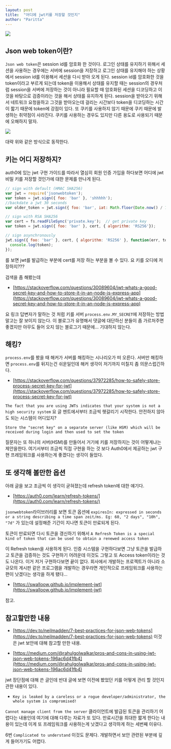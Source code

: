 ```yaml
---
layout: post
title:  "어디에 jwt키를 저장할 것인지"
author: "Paritta"
---
```

 
<img src='https://www.christianengvall.se/wp-content/uploads/2015/11/jwt-json-web-token.png'>

## Json web token이란?
`Json web token`은 session id를 암호화 한 것이다. 로그인 상태를 유지하기 위해서 세션을 사용하는 경우에는 서버에 session을 저장하고 로그인 상태를 유지해야 하는 상황에서 session id를 이용해서 세션을 다시 받아 오게 된다. session id를 암호화한 것을 token이라고 부르게 되는데 token을 이용해서 상태를 유지할 때는 session의 경우처럼 session을 서버에 저장하는 것이 아니라 필요할 때 암호화된 세션을 디코딩하고 이것을 바탕으로 검증이라는 것을 해서 상태를 유지하게 된다. session을 받아오기 위해서 네트워크 요청을하고 그것을 받아오는데 걸리는 시간보다 token을 디코딩하는 시간이 짧기 때문에 token에 강점이 있다. 또 쿠키를 사용하지 않기 때문에 쿠키 때문에 발생하는 취약점이 사라진다. 
쿠키를 사용하는 경우도 있지만 다른 용도로 사용되기 때문에 오해하지 말자.

<img src='https://songyunseop.github.io/images/posts/jwt_03.png'>

대략 위와 같은 방식으로 동작한다.

## 키는 어디 저장하지?
auth0에 있는 jwt 구현 가이드를 따라서 열심히 회원 인증 가입을 하다보면 어디에 jwt 비밀 키를 저장할 것인가에 대한 문제를 만나게 된다.

``` javascript
// sign with default (HMAC SHA256)
var jwt = require('jsonwebtoken');
var token = jwt.sign({ foo: 'bar' }, 'shhhhh');
//backdate a jwt 30 seconds
var older_token = jwt.sign({ foo: 'bar', iat: Math.floor(Date.now() / 1000) - 30 }, 'shhhhh');

// sign with RSA SHA256
var cert = fs.readFileSync('private.key');  // get private key
var token = jwt.sign({ foo: 'bar' }, cert, { algorithm: 'RS256'});

// sign asynchronously
jwt.sign({ foo: 'bar' }, cert, { algorithm: 'RS256' }, function(err, token) {
  console.log(token);
});
```

를 보면 jwt를 발급하는 부분에 cert를 저장 하는 부분을 볼 수 있다.
요 키를 오디에 저장하지???

검색을 좀 해봤는데

- [https://stackoverflow.com/questions/30089604/jwt-whats-a-good-secret-key-and-how-to-store-it-in-an-node-js-express-app](https://stackoverflow.com/questions/30089604/jwt-whats-a-good-secret-key-and-how-to-store-it-in-an-node-js-express-app)

요 링크 답변자가 말하는 것 처럼 키를 서버 `process.env.MY_SECRET`에 저장하는 방법 말고는 잘 보이지 않는다. 이 블로그가 유명해서 댓글에 대단하신 분들이 좀 가르처주면 좋겠지만 아무도 들어 오지 않는 블로그기 때문에... 기대하지 않는다.

## 해킹?
`process.env`를 봤을 때 해커가 서버를 해킹하는 시나리오가 떠 오른다. 서버만 해킹하면 `process.env`를 뒤지는건 쉬운일인데 해커 생각이 저기까지 미칠지 좀 의문스럽긴하다.

- [https://stackoverflow.com/questions/37972285/how-to-safely-store-process-secret-key-for-jwt](https://stackoverflow.com/questions/37972285/how-to-safely-store-process-secret-key-for-jwt)

`The fact that you are using JWTs indicates that your system is not a high security system`
요 글 멘트에서부터 조금씩 헷갈리기 시작한다. 안전하지 않아도 되는 시스템이 어디있지?

`Store the "secret key" on a separate server (like HSM) which will be received during login and then used to set the token`

질문자는 또 하나의 서버(HSM)를 만들어서 거기에 키를 저장하지는 것이 어떻게냐는 제안을한다.
여기서부터 조금씩 직접 구현을 하는 것 보다 Auth0에서 제공하는 jwt 구현 프레임워크를 사용하는게 좋겠다는 생각이 들었다.

## 또 생각해 볼만한 옵션
아래 글을 보고 조금씩 이 생각이 굳혀졌는데 refresh token에 대한 얘기다.

- [https://auth0.com/learn/refresh-tokens/](https://auth0.com/learn/refresh-tokens/)

`jsonwebtoken`라이브러리를 보면 토큰 옵션에
`expiresIn: expressed in seconds or a string describing a time span zeit/ms. Eg: 60, "2 days", "10h", "7d"`
가 있는데 설정해준 기간이 지나면 토큰이 만료되게 된다.

토큰이 만료되면 다시 토큰을 갱신하기 위해서 
`A Refresh Token is a special kind of token that can be used to obtain a renewed access token`

이 Refresh token을 사용하게 된다. 인증 시스템을 구현하다보면 그냥 토큰을 발급하고 토큰을 검증하는 것도 구현하기 어려운데 이것도 그렇고 또 Access token이라는 것도 나온다. 이거 저거 구현하다보면 끝이 없다. 회사에서 개발하는 프로젝트가 아니라 소규모의 게시판 같은 프로그램을 개발하는 경우라면 개인적으로 프레임워크를 사용하는 편이 낫겠다는 생각을 하게 됐다... 

- [https://swalloow.github.io/implement-jwt](https://swalloow.github.io/implement-jwt)

 참고.

## 참고할만한 내용
- [https://dev.to/neilmadden/7-best-practices-for-json-web-tokens](https://dev.to/neilmadden/7-best-practices-for-json-web-tokens)
이것은 jwt 보안에 대해 참고할 만한 내용.

- [https://medium.com/@rahulgolwalkar/pros-and-cons-in-using-jwt-json-web-tokens-196ac6d41fb4](https://medium.com/@rahulgolwalkar/pros-and-cons-in-using-jwt-json-web-tokens-196ac6d41fb4)

jwt 장단점에 대해 쓴 글인데 반대 글에 보면 이전에 봤었던 키를 어떻게 관리 할 것인지 관한 내용이 있다.

- `Key is leaked by a careless or a rogue developer/administrator, the whole system is compromised! `

`Cannot manage client from the server` 클라이언트에 발급된 토큰을 관리하기 어렵다는 내용인데 여기에 대해 다루는 자료가 또 있다. 만료시간을 최대한 짧게 한다는 내용이 있는데 이게 또 프레임워크를 사용하는게 낫겠다고 생각하게 하는 세번째 이유다.

6번 `Complicated to understand` 이것도 문제다. 개발하면서 보안 관련된 부분에 깊게 들어가기도 어렵다.


